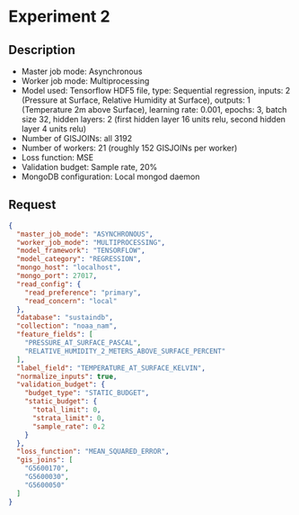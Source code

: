 # Experiment 2

## Description

- Master job mode: Asynchronous
- Worker job mode: Multiprocessing
- Model used: Tensorflow HDF5 file, type: Sequential regression, inputs: 2 (Pressure at Surface, Relative Humidity at Surface), outputs: 1 (Temperature 2m above Surface),
         learning rate: 0.001, epochs: 3, batch size 32, hidden layers: 2 (first hidden layer 16 units relu, second hidden layer 4 units relu) 
- Number of GISJOINs: all 3192
- Number of workers: 21 (roughly 152 GISJOINs per worker)
- Loss function: MSE
- Validation budget: Sample rate, 20%
- MongoDB configuration: Local mongod daemon

## Request

```json
{
  "master_job_mode": "ASYNCHRONOUS",
  "worker_job_mode": "MULTIPROCESSING",
  "model_framework": "TENSORFLOW",
  "model_category": "REGRESSION",
  "mongo_host": "localhost",
  "mongo_port": 27017,
  "read_config": {
    "read_preference": "primary",
    "read_concern": "local"
  },
  "database": "sustaindb",
  "collection": "noaa_nam",
  "feature_fields": [
    "PRESSURE_AT_SURFACE_PASCAL",
    "RELATIVE_HUMIDITY_2_METERS_ABOVE_SURFACE_PERCENT"
  ],
  "label_field": "TEMPERATURE_AT_SURFACE_KELVIN",
  "normalize_inputs": true,
  "validation_budget": {
    "budget_type": "STATIC_BUDGET",
    "static_budget": {
      "total_limit": 0,
      "strata_limit": 0,
      "sample_rate": 0.2
    }
  },
  "loss_function": "MEAN_SQUARED_ERROR",
  "gis_joins": [
    "G5600170",
    "G5600030",
    "G5600050"
  ]
}
```
